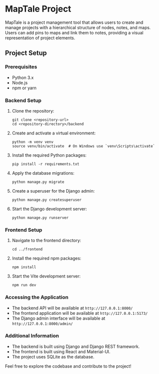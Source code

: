 # MapTale Project

MapTale is a project management tool that allows users to create and manage projects with a hierarchical structure of nodes, notes, and maps. Users can add pins to maps and link them to notes, providing a visual representation of project elements.

## Project Setup

### Prerequisites

- Python 3.x
- Node.js
- npm or yarn

### Backend Setup

1. Clone the repository:

    ```
    git clone <repository-url>
    cd <repository-directory>/backend
    ```

2. Create and activate a virtual environment:

    ```
    python -m venv venv
    source venv/bin/activate  # On Windows use `venv\Scripts\activate`
    ```

3. Install the required Python packages:

    ```
    pip install -r requirements.txt
    ```

4. Apply the database migrations:

    ```
    python manage.py migrate
    ```

5. Create a superuser for the Django admin:

    ```
    python manage.py createsuperuser
    ```

6. Start the Django development server:

    ```
    python manage.py runserver
    ```

### Frontend Setup

1. Navigate to the frontend directory:

    ```
    cd ../frontend
    ```

2. Install the required npm packages:

    ```
    npm install
    ```

3. Start the Vite development server:

    ```
    npm run dev
    ```

### Accessing the Application

- The backend API will be available at `http://127.0.0.1:8000/`
- The frontend application will be available at `http://127.0.0.1:5173/`
- The Django admin interface will be available at `http://127.0.0.1:8000/admin/`

### Additional Information

- The backend is built using Django and Django REST framework.
- The frontend is built using React and Material-UI.
- The project uses SQLite as the database.

Feel free to explore the codebase and contribute to the project!

